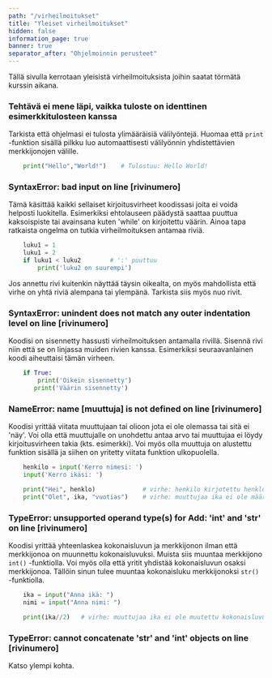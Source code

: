 ```yaml
---
path: "/virheilmoitukset"
title: "Yleiset virheilmoitukset"
hidden: false
information_page: true
banner: true
separator_after: "Ohjelmoinnin perusteet"
---
```


Tällä sivulla kerrotaan yleisistä virheilmoituksista joihin saatat törmätä kurssin aikana.

### Tehtävä ei mene läpi, vaikka tuloste on identtinen esimerkkitulosteen kanssa

Tarkista että ohjelmasi ei tulosta ylimääräisiä välilyöntejä. Huomaa että `print` -funktion sisällä pilkku luo automaattisesti välilyönnin yhdistettävien merkkijonojen välille.

```python
    print("Hello","World!")    # Tulostuu: Hello World!
```

### SyntaxError: bad input on line [rivinumero]

Tämä käsittää kaikki sellaiset kirjoitusvirheet koodissasi joita ei voida helposti luokitella. Esimerkiksi ehtolauseen päädystä saattaa puuttua kaksoispiste tai avainsana kuten 'while' on kirjoitettu väärin. Ainoa tapa ratkaista ongelma on tutkia virheilmoituksen antamaa riviä.

```python
    luku1 = 1
    luku1 = 2
    if luku1 < luku2        # ':' puuttuu
        print('luku2 on suurempi')
```

Jos annettu rivi kuitenkin näyttää täysin oikealta, on myös mahdollista että virhe on yhtä riviä alempana tai ylempänä. Tarkista siis myös nuo rivit.

### SyntaxError: unindent does not match any outer indentation level on line [rivinumero]

Koodisi on sisennetty hassusti virheilmoituksen antamalla rivillä. Sisennä rivi niin että se on linjassa muiden rivien kanssa.
Esimerkiksi seuraavanlainen koodi aiheuttaisi tämän virheen.

```python
    if True:
        print('Oikein sisennetty')
       print('Väärin sisennetty')
```

### NameError: name [muuttuja] is not defined on line [rivinumero]

Koodisi yrittää viitata muuttujaan tai olioon jota ei ole olemassa tai sitä ei 'näy'. Voi olla että muuttujalle on unohdettu antaa arvo tai muuttujaa ei löydy kirjoitusvirheen takia (kts. esimerkki). Voi myös olla muuttuja on alustettu funktion sisällä ja siihen on yritetty viitata funktion ulkopuolella.

```python
    henkilo = input('Kerro nimesi: ')
    input('Kerro ikäsi: ')

    print("Hei", henklo)             # virhe: henkilo kirjotettu henklo
    print("Olet", ika, "vuotias")    # virhe: muuttujaa ika ei ole määritelty
```

### TypeError: unsupported operand type(s) for Add: 'int' and 'str' on line [rivinumero]

Koodisi yrittää yhteenlaskea kokonaisluvun ja merkkijonon ilman että merkkijonoa on muunnettu kokonaisluvuksi. Muista siis muuntaa merkkijono `int()` -funktiolla. Voi myös olla että yritit yhdistää kokonaisluvun osaksi merkkijonoa. Tällöin sinun tulee muuntaa kokonaisluku merkkijonoksi `str()` -funktiolla.

```python
    ika = input("Anna ikä: ")
    nimi = input("Anna nimi: ")

    print(ika//2)   # virhe: muuttujaa ika ei ole muutettu kokonaisluvuksi
```

### TypeError: cannot concatenate 'str' and 'int' objects on line [rivinumero]

Katso ylempi kohta.
